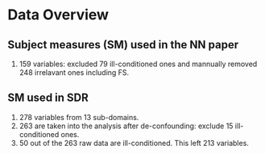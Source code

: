 # Data Overview

## Subject measures (SM) used in the NN paper
1. 159 variables: excluded 79 ill-conditioned ones and mannually removed 248 irrelavant ones including FS.

## SM used in SDR
1. 278 variables from 13 sub-domains.
2. 263 are taken into the analysis after de-confounding: exclude 15 ill-conditioned ones.
3. 50 out of the 263 raw data are ill-conditioned. This left 213 variables.
